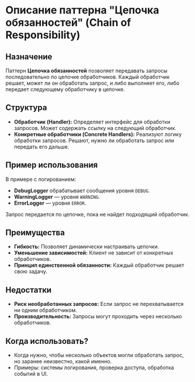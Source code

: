 # Описание паттерна "Цепочка обязанностей" (Chain of Responsibility)

## Назначение
Паттерн **Цепочка обязанностей** позволяет передавать запросы последовательно по цепочке обработчиков. Каждый обработчик решает, может ли он обработать запрос, и либо выполняет его, либо передает следующему обработчику в цепочке.

## Структура
- **Обработчик (Handler):** Определяет интерфейс для обработки запросов. Может содержать ссылку на следующий обработчик.
- **Конкретные обработчики (Concrete Handlers):** Реализуют логику обработки запросов. Решают, нужно ли обработать запрос или передать его дальше.

## Пример использования
В примере с логированием:
- **DebugLogger** обрабатывает сообщения уровня `DEBUG`.
- **WarningLogger** — уровня `WARNING`.
- **ErrorLogger** — уровня `ERROR`.

Запрос передается по цепочке, пока не найдет подходящий обработчик.

## Преимущества
- **Гибкость:** Позволяет динамически настраивать цепочки.
- **Уменьшение зависимостей:** Клиент не зависит от конкретных обработчиков.
- **Принцип единственной обязанности:** Каждый обработчик решает свою задачу.

## Недостатки
- **Риск необработанных запросов:** Если запрос не перехватывается ни одним обработчиком.
- **Производительность:** Запросы могут проходить через несколько обработчиков.

## Когда использовать?
- Когда нужно, чтобы несколько объектов могли обработать запрос, но заранее неизвестно, какой именно.
- Примеры: системы логирования, проверка доступа, обработка событий в UI.